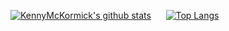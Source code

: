 [![KennyMcKormick's github stats](https://github-readme-stats.vercel.app/api?username=kennymckormick&count_private=true&show_icons=true&theme=tokyonight)](https://github.com/kennymckormick/github-readme-stats) &nbsp;&nbsp;&nbsp;&nbsp; [![Top Langs](https://github-readme-stats.vercel.app/api/top-langs/?username=kennymckormick&layout=compact)](https://github.com/kennymckormick/github-readme-stats)

<!--
**kennymckormick/kennymckormick** is a ✨ _special_ ✨ repository because its `README.md` (this file) appears on your GitHub profile.

Here are some ideas to get you started:

- 🔭 I’m currently working on ...
- 🌱 I’m currently learning ...
- 👯 I’m looking to collaborate on ...
- 🤔 I’m looking for help with ...
- 💬 Ask me about ...
- 📫 How to reach me: ...
- 😄 Pronouns: ...
- ⚡ Fun fact: ...
-->
